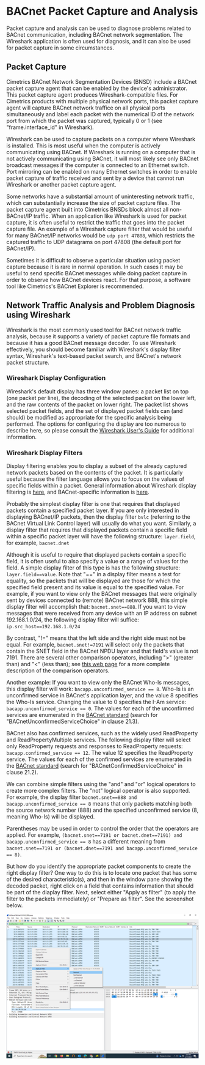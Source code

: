 # BACnet Packet Capture and Analysis
Packet capture and analysis can be used to diagnose problems related to BACnet communication, including BACnet network segmentation.  The Wireshark application is often used for diagnosis, and it can also be used for packet capture in some circumstances.

## Packet Capture
Cimetrics BACnet Network Segmentation Devices (BNSD) include a BACnet packet capture agent that can be enabled by the device's administrator.  This packet capture agent produces Wireshark-compatible files. For Cimetrics products with multiple physical network ports, this packet capture agent will capture BACnet network traffice on all physical ports simultaneously and label each packet with the numerical ID of the network port from which the packet was captured, typically 0 or 1 (see "frame.interface_id" in Wireshark).

Wireshark can be used to capture packets on a computer where Wireshark is installed.  This is most useful when the computer is actively communicating using BACnet.  If Wireshark is running on a computer that is not actively communicating using BACnet, it will most likely see only BACnet broadcast messages if the computer is connected to an Ethernet switch.  Port mirroring can be enabled on many Ethernet switches in order to enable packet capture of traffic received and sent by a device that cannot run Wireshark or another packet capture agent.

Some networks have a substantial amount of uninteresting network traffic, which can substantially increase the size of packet capture files.  The packet capture agent built into Cimetrics BNSDs block almost all non-BACnet/IP traffic.  When an application like Wireshark is used for packet capture, it is often useful to restrict the traffic that goes into the packet capture file.  An example of a Wireshark capture filter that would be useful for many BACnet/IP networks would be `udp port 47808`, which restricts the captured traffic to UDP datagrams on port 47808 (the default port for BACnet/IP).

Sometimes it is difficult to observe a particular situation using packet capture because it is rare in normal operation.  In such cases it may be useful to send specific BACnet messages while doing packet capture in order to observe how BACnet devices react.  For that purpose, a software tool like Cimetrics's BACnet Explorer is recommended.

## Network Traffic Analysis and Problem Diagnosis using Wireshark
Wireshark is the most commonly used tool for BACnet network traffic analysis, because it supports a variety of packet capture file formats and because it has a good BACnet message decoder.  To use Wireshark effectively, you should become familiar with Wireshark's display filter syntax, Wireshark's text-based packet search, and BACnet's network packet structure. 

### Wireshark Display Configuration
Wireshark's default display has three window panes: a packet list on top (one packet per line), the decoding of the selected packet on the lower left, and the raw contents of the packet on lower right.  The packet list shows selected packet fields, and the set of displayed packet fields can (and should) be modified as appropriate for the specific analysis being performed. 
 The options for configuring the display are too numerous to describe here, so please consult the [Wireshark User's Guide](https://www.wireshark.org/docs/wsug_html/) for additional information.

### Wireshark Display Filters
Display filtering enables you to display a subset of the already captured network packets based on the contents of the packet.  It is particularly useful because the filter language allows you to focus on the values of specific fields within a packet.  General information about Wireshark display filtering is [here](https://wiki.wireshark.org/DisplayFilters), and BACnet-specific information is [here](https://wiki.wireshark.org/Protocols/bacnet).

Probably the simplest display filter is one that requires that displayed packets contain a specified packet layer.  If you are only interested in displaying BACnet/IP packets, then the display filter `bvlc` (referring to the BACnet Virtual Link Control layer) will usually do what you want.  Similarly, a display filter that requires that displayed packets contain a specific field within a specific packet layer will have the following structure: `layer.field`, for example, `bacnet.dnet`

Although it is useful to require that displayed packets contain a specific field, it is often useful to also specify a value or a range of values for the field.  A simple display filter of this type is has the following structure: `layer.field==value`.  Note that "==" in a display filter means a test for equality, so the packets that will be displayed are those for which the specified field present and its value is equal to the specified value.  For example, if you want to view only the BACnet messages that were originally sent by devices connected to (remote) BACnet network 888, this simple display filter will accomplish that: `bacnet.snet==888`.  If you want to view messages that were received from any device with an IP address on subnet 192.168.1.0/24, the following display filter will suffice: `ip.src_host==192.168.1.0/24`

By contrast, "!=" means that the left side and the right side must not be equal.  For example, `bacnet.snet!=7191` will select only the packets that contain the SNET field in the BACnet NPDU layer and that field's value is not 7191.  There are several other comparison operators, including ">" (greater than) and "<" (less than); see [this web page](https://wiki.wireshark.org/DisplayFilters) for a more complete description of the comparison operators.

Another example: If you want to view only the BACnet Who-Is messages, this display filter will work:
`bacapp.unconfirmed_service == 8`.  Who-Is is an unconfirmed service in BACnet's application layer, and the value 8 specifies the Who-Is service.  Changing the value to 0 specifies the I-Am service: `bacapp.unconfirmed_service == 0`.  The values for each of the unconfirmed services are enumerated in the [BACnet standard](https://ashrae.iwrapper.com/ASHRAE_PREVIEW_ONLY_STANDARDS/STD_135_2020) (search for "BACnetUnconfirmedServiceChoice" in clause 21.3).

BACnet also has confirmed services, such as the widely used ReadProperty and ReadPropertyMultiple services.  The following display filter will select only ReadProperty requests and responses to ReadProperty requests: `bacapp.confirmed_service == 12`.  The value 12 specifies the ReadProperty service.  The values for each of the confirmed services are enumerated in the [BACnet standard](https://ashrae.iwrapper.com/ASHRAE_PREVIEW_ONLY_STANDARDS/STD_135_2020) (search for "BACnetConfirmedServiceChoice" in clause 21.2).

We can combine simple filters using the "and" and "or" logical operators to create more complex filters.  The "not" logical operator is also supported.  For example, the display filter `bacnet.snet==888 and bacapp.unconfirmed_service == 8` means that only packets matching both the source network number (888) and the specified unconfirmed service (8, meaning Who-Is) will be displayed.  

Parentheses may be used in order to control the order that the operators are applied.  For example, `(bacnet.snet==7191 or bacnet.dnet==7191) and bacapp.unconfirmed_service == 8` has a different meaning from `bacnet.snet==7191 or (bacnet.dnet==7191 and bacapp.unconfirmed_service == 8)`.

But how do you identify the appropriate packet components to create the right display filter?  One way to do this is to locate one packet that has some of the desired characteristic(s), and then in the window pane showing the decoded packet, right click on a field that contains information that should be part of the diaplay filter.  Next, select either "Apply as filter" (to apply the filter to the packets immediately) or "Prepare as filter".  See the screenshot below.

![Wireshark: apply as filter](graphics/Wireshark-apply-as-filter.png)
